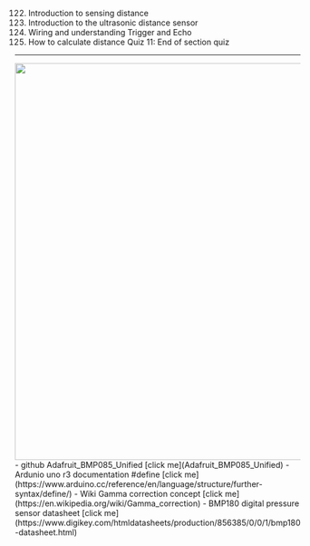122. Introduction to sensing distance
123. Introduction to the ultrasonic distance sensor
124. Wiring and understanding Trigger and Echo
125. How to calculate distance
     Quiz 11: End of section quiz

---

<img src="assets/images/45.png" width="700">
- github Adafruit_BMP085_Unified [click me](Adafruit_BMP085_Unified)
- Ardunio uno r3 documentation #define [click me](https://www.arduino.cc/reference/en/language/structure/further-syntax/define/)
- Wiki Gamma correction concept [click me](https://en.wikipedia.org/wiki/Gamma_correction)
- BMP180 digital pressure sensor datasheet [click me](https://www.digikey.com/htmldatasheets/production/856385/0/0/1/bmp180-datasheet.html)
